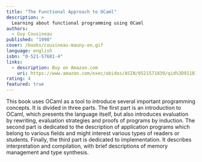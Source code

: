 ```yaml
---
title: "The Functional Approach to OCaml"
description: >
  Learning about functional programming using OCaml
authors:
  - Guy Cousineau
published: "1998"
cover: /books/cousineau-mauny-en.gif
language: english
isbn: "0-521-57681-4"
links:
  - description: Buy on Amazon.com
    uri: https://www.amazon.com/exec/obidos/ASIN/0521571839/qid%3D911812711/sr%3D1-22/102-8668961-8838559
rating: 4
featured: true
---
```


This book uses OCaml as a tool to introduce several important
programming concepts. It is divided in three parts. The first part is an
introduction to OCaml, which presents the language itself, but also
introduces evaluation by rewriting, evaluation strategies and proofs of
programs by induction. The second part is dedicated to the description
of application programs which belong to various fields and might
interest various types of readers or students. Finally, the third part
is dedicated to implementation. It describes interpretation and
compilation, with brief descriptions of memory management and type
synthesis.
